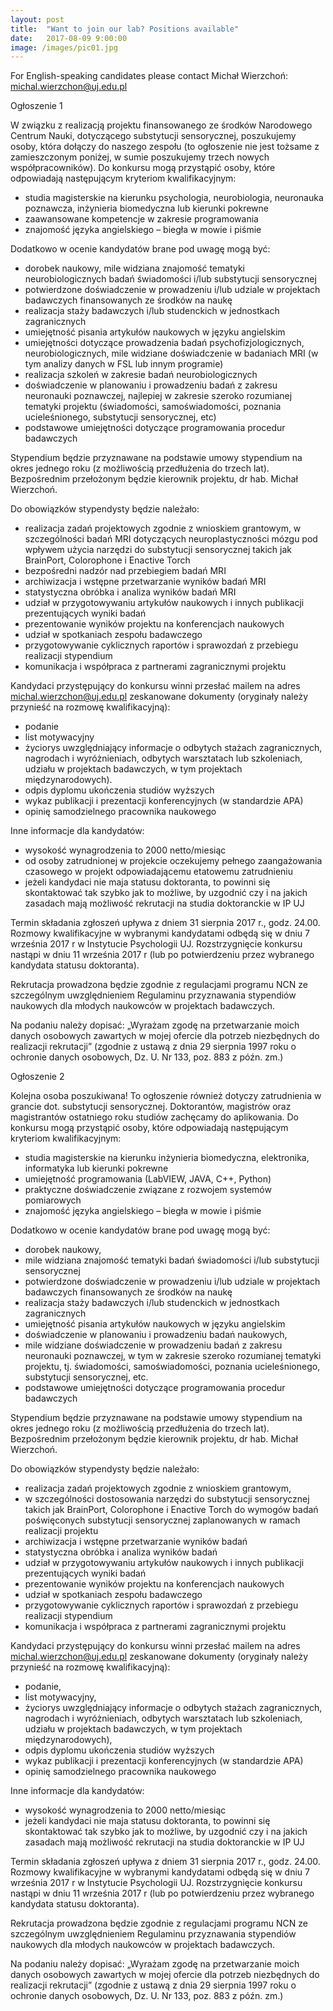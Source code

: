 ```yaml
---
layout: post
title:  "Want to join our lab? Positions available"
date:   2017-08-09 9:00:00
image: /images/pic01.jpg
---
```


For English-speaking candidates please contact Michał Wierzchoń: michal.wierzchon@uj.edu.pl

Ogłoszenie 1

W związku z realizacją projektu finansowanego ze środków Narodowego Centrum Nauki, dotyczącego substytucji sensorycznej, poszukujemy osoby, która dołączy do naszego zespołu (to ogłoszenie nie jest tożsame z zamieszczonym poniżej, w sumie poszukujemy trzech nowych współpracowników). Do konkursu mogą przystąpić osoby, które odpowiadają następującym kryteriom kwalifikacyjnym:
- studia magisterskie na kierunku psychologia, neurobiologia, neuronauka poznawcza, inżynieria biomedyczna lub kierunki pokrewne
- zaawansowane kompetencje w zakresie programowania
- znajomość języka angielskiego – biegła w mowie i piśmie

Dodatkowo w ocenie kandydatów brane pod uwagę mogą być:
- dorobek naukowy, mile widziana znajomość tematyki neurobiologicznych badań świadomości i/lub substytucji sensorycznej
- potwierdzone doświadczenie w prowadzeniu i/lub udziale w projektach badawczych finansowanych ze środków na naukę
- realizacja staży badawczych i/lub studenckich w jednostkach zagranicznych
- umiejętność pisania artykułów naukowych w języku angielskim
- umiejętności dotyczące prowadzenia badań psychofizjologicznych, neurobiologicznych, mile widziane doświadczenie w badaniach MRI (w tym analizy danych w FSL lub innym programie)
- realizacja szkoleń w zakresie badań neurobiologicznych
- doświadczenie w planowaniu i prowadzeniu badań z zakresu neuronauki poznawczej, najlepiej w zakresie szeroko rozumianej tematyki projektu (świadomości, samoświadomości, poznania ucieleśnionego, substytucji sensorycznej, etc)
- podstawowe umiejętności dotyczące programowania procedur badawczych

Stypendium będzie przyznawane na podstawie umowy stypendium na okres jednego roku (z możliwością przedłużenia do trzech lat). Bezpośrednim przełożonym będzie kierownik projektu, dr hab. Michał Wierzchoń.

Do obowiązków stypendysty będzie należało:
- realizacja zadań projektowych zgodnie z wnioskiem grantowym, w szczególności badań MRI dotyczących neuroplastyczności mózgu pod wpływem użycia narzędzi do substytucji sensorycznej takich jak BrainPort, Colorophone i Enactive Torch
- bezpośredni nadzór nad przebiegiem badań MRI
- archiwizacja i wstępne przetwarzanie wyników badań MRI
- statystyczna obróbka i analiza wyników badań MRI
- udział w przygotowywaniu artykułów naukowych i innych publikacji prezentujących wyniki badań
- prezentowanie wyników projektu na konferencjach naukowych
- udział w spotkaniach zespołu badawczego
- przygotowywanie cyklicznych raportów i sprawozdań z przebiegu realizacji stypendium
- komunikacja i współpraca z partnerami zagranicznymi projektu



Kandydaci przystępujący do konkursu winni przesłać mailem na adres michal.wierzchon@uj.edu.pl zeskanowane dokumenty (oryginały należy przynieść na rozmowę kwalifikacyjną):
- podanie
- list motywacyjny
- życiorys uwzględniający informacje o odbytych stażach zagranicznych, nagrodach i wyróżnieniach, odbytych warsztatach lub szkoleniach, udziału w projektach badawczych, w tym projektach międzynarodowych).
- odpis dyplomu ukończenia studiów wyższych
- wykaz publikacji i prezentacji konferencyjnych (w standardzie APA)
- opinię samodzielnego pracownika naukowego

Inne informacje dla kandydatów:
- wysokość wynagrodzenia to 2000 netto/miesiąc
- od osoby zatrudnionej w projekcie oczekujemy pełnego zaangażowania czasowego w projekt odpowiadającemu etatowemu zatrudnieniu
- jeżeli kandydaci nie maja statusu doktoranta, to powinni się skontaktować tak szybko jak to możliwe, by uzgodnić czy i na jakich zasadach mają możliwość rekrutacji na studia doktoranckie w IP UJ

Termin składania zgłoszeń upływa z dniem 31 sierpnia 2017 r., godz. 24.00.
Rozmowy kwalifikacyjne w wybranymi kandydatami odbędą się w dniu 7 września 2017 r w Instytucie Psychologii UJ.
Rozstrzygnięcie konkursu nastąpi w dniu 11 września 2017 r (lub po potwierdzeniu przez wybranego kandydata statusu doktoranta).

Rekrutacja prowadzona będzie zgodnie z regulacjami programu NCN ze szczególnym uwzględnieniem Regulaminu przyznawania stypendiów naukowych dla młodych naukowców w projektach badawczych.

Na podaniu należy dopisać: „Wyrażam zgodę na przetwarzanie moich danych osobowych zawartych w mojej ofercie dla potrzeb niezbędnych do realizacji rekrutacji” (zgodnie z ustawą z dnia 29 sierpnia 1997 roku o ochronie danych osobowych, Dz. U. Nr 133, poz. 883 z późn. zm.)


Ogłoszenie 2


Kolejna osoba poszukiwana! To ogłoszenie również dotyczy zatrudnienia w grancie dot. substytucji sensorycznej. Doktorantów, magistrów oraz magistrantów ostatniego roku studiów zachęcamy do aplikowania. Do konkursu mogą przystąpić osoby, które odpowiadają następującym kryteriom kwalifikacyjnym:
- studia magisterskie na kierunku inżynieria biomedyczna, elektronika, informatyka lub kierunki pokrewne
- umiejętność programowania (LabVIEW, JAVA, C++, Python)
- praktyczne doświadczenie związane z rozwojem systemów pomiarowych
- znajomość języka angielskiego – biegła w mowie i piśmie

Dodatkowo w ocenie kandydatów brane pod uwagę mogą być:
- dorobek naukowy,
- mile widziana znajomość tematyki badań świadomości i/lub substytucji sensorycznej
- potwierdzone doświadczenie w prowadzeniu i/lub udziale w projektach badawczych finansowanych ze środków na naukę
- realizacja staży badawczych i/lub studenckich w jednostkach zagranicznych
- umiejętność pisania artykułów naukowych w języku angielskim
- doświadczenie w planowaniu i prowadzeniu badań naukowych,
- mile widziane doświadczenie w prowadzeniu badań z zakresu neuronauki poznawczej, w tym w zakresie szeroko rozumianej tematyki projektu, tj. świadomości, samoświadomości, poznania ucieleśnionego, substytucji sensorycznej, etc.
- podstawowe umiejętności dotyczące programowania procedur badawczych

Stypendium będzie przyznawane na podstawie umowy stypendium na okres jednego roku (z możliwością przedłużenia do trzech lat). Bezpośrednim przełożonym będzie kierownik projektu, dr hab. Michał Wierzchoń.

Do obowiązków stypendysty będzie należało:
- realizacja zadań projektowych zgodnie z wnioskiem grantowym,
- w szczególności dostosowania narzędzi do substytucji sensorycznej takich jak BrainPort, Colorophone i Enactive Torch do wymogów badań poświęconych substytucji sensorycznej zaplanowanych w ramach realizacji projektu
- archiwizacja i wstępne przetwarzanie wyników badań
- statystyczna obróbka i analiza wyników badań
- udział w przygotowywaniu artykułów naukowych i innych publikacji prezentujących wyniki badań
- prezentowanie wyników projektu na konferencjach naukowych
- udział w spotkaniach zespołu badawczego
- przygotowywanie cyklicznych raportów i sprawozdań z przebiegu realizacji stypendium
- komunikacja i współpraca z partnerami zagranicznymi projektu

Kandydaci przystępujący do konkursu winni przesłać mailem na adres michal.wierzchon@uj.edu.pl zeskanowane dokumenty (oryginały należy przynieść na rozmowę kwalifikacyjną):
- podanie,
- list motywacyjny,
- życiorys uwzględniający informacje o odbytych stażach zagranicznych, nagrodach i wyróżnieniach, odbytych warsztatach lub szkoleniach, udziału w projektach badawczych, w tym projektach międzynarodowych),
- odpis dyplomu ukończenia studiów wyższych
- wykaz publikacji i prezentacji konferencyjnych (w standardzie APA)
- opinię samodzielnego pracownika naukowego


Inne informacje dla kandydatów:
- wysokość wynagrodzenia to 2000 netto/miesiąc
- jeżeli kandydaci nie maja statusu doktoranta, to powinni się skontaktować tak szybko jak to możliwe, by uzgodnić czy i na jakich zasadach mają możliwość rekrutacji na studia doktoranckie w IP UJ

Termin składania zgłoszeń upływa z dniem 31 sierpnia 2017 r., godz. 24.00.
Rozmowy kwalifikacyjne w wybranymi kandydatami odbędą się w dniu 7 września 2017 r w Instytucie Psychologii UJ.
Rozstrzygnięcie konkursu nastąpi w dniu 11 września 2017 r (lub po potwierdzeniu przez wybranego kandydata statusu doktoranta).

Rekrutacja prowadzona będzie zgodnie z regulacjami programu NCN ze szczególnym uwzględnieniem Regulaminu przyznawania stypendiów naukowych dla młodych naukowców w projektach badawczych.

Na podaniu należy dopisać: „Wyrażam zgodę na przetwarzanie moich danych osobowych zawartych w mojej ofercie dla potrzeb niezbędnych do realizacji rekrutacji” (zgodnie z ustawą z dnia 29 sierpnia 1997 roku o ochronie danych osobowych, Dz. U. Nr 133, poz. 883 z późn. zm.)
